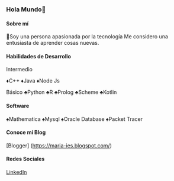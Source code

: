 ### Hola Mundo👋

<!--
**maryrivm300197/maryrivm300197** is a ✨ _special_ ✨ repository because its `README.md` (this file) appears on your GitHub profile.

Here are some ideas to get you started:

- 🔭 I’m currently working on ...
- 🌱 I’m currently learning ...
- 👯 I’m looking to collaborate on ...
- 🤔 I’m looking for help with ...
- 💬 Ask me about ...
- 📫 How to reach me: ...
- 😄 Pronouns: ...
- ⚡ Fun fact: ...
-->
#### Sobre mí

🌱Soy una persona apasionada por la tecnología 
Me considero una entusiasta de aprender cosas nuevas.

#### Habilidades de Desarrollo 

Intermedio 

♦️C++
♦️Java
♦️Node Js

Básico 
♣️Python
♣️R
♣️Prolog
♣️Scheme
♣️Kotlin


#### Software
♠️Mathematica
♠️Mysql
♠️Oracle Database
♠️Packet Tracer 

#### Conoce mi Blog
[Blogger] (https://maria-ies.blogspot.com/)


#### Redes Sociales 

[LinkedIn](https://www.linkedin.com/in/maría-j-rivera-m-426433114)
